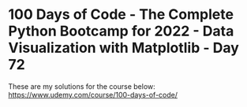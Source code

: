 # 100 Days of Code - The Complete Python Bootcamp for 2022 - Data Visualization with Matplotlib - Day 72

These are my solutions for the course below:<br>
https://www.udemy.com/course/100-days-of-code/